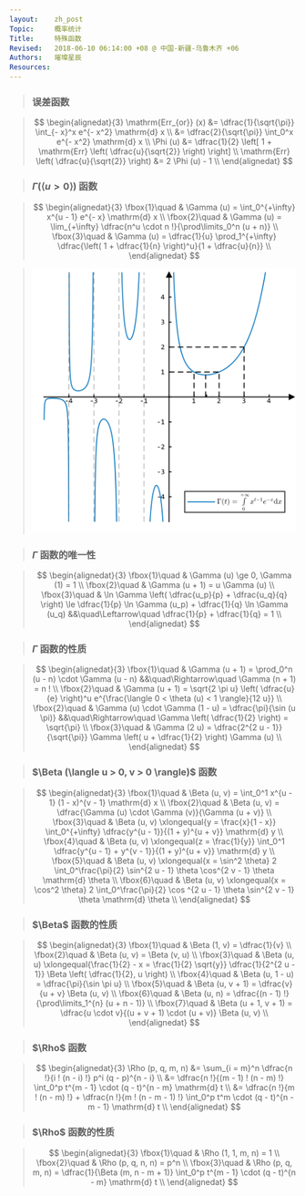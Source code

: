 ```yaml
---
layout:    zh_post
Topic:     概率统计
Title:     特殊函数
Revised:   2018-06-10 06:14:00 +08 @ 中国-新疆-乌鲁木齐 +06
Authors:   璀璨星辰
Resources:
---
```


> ### 误差函数

> $$
> \begin{alignedat}{3}
>                           \mathrm{Err_{or}} (x) &= \dfrac{1}{\sqrt{\pi}} \int_{- x}^x e^{- x^2} \mathrm{d} x \\
>                                                 &= \dfrac{2}{\sqrt{\pi}} \int_0^x e^{- x^2} \mathrm{d} x \\
>                                        \Phi (u) &= \dfrac{1}{2} \left[ 1 + \mathrm{Err} \left( \dfrac{u}{\sqrt{2}} \right) \right] \\
> \mathrm{Err} \left( \dfrac{u}{\sqrt{2}} \right) &= 2 \Phi (u) - 1 \\
> \end{alignedat}
> $$
>

> ### $\Gamma (\langle u > 0 \rangle)$ 函数

> $$
> \begin{alignedat}{3}
> \fbox{1}\quad & \Gamma (u) = \int_0^{+\infty} x^{u - 1} e^{- x} \mathrm{d} x \\
> \fbox{2}\quad & \Gamma (u) = \lim_{+\infty} \dfrac{n^u \cdot n !}{\prod\limits_0^n (u + n)} \\
> \fbox{3}\quad & \Gamma (u) = \dfrac{1}{u} \prod_1^{+\infty} \dfrac{\left( 1 + \dfrac{1}{n} \right)^u}{1 + \dfrac{u}{n}} \\
> \end{alignedat}
> $$
>

> ![max-width:360px;](figures/Gamma_Function.svg)

> ### $\Gamma$ 函数的唯一性

> $$
> \begin{alignedat}{3}
> \fbox{1}\quad & \Gamma (u) \ge 0, \Gamma (1) = 1 \\
> \fbox{2}\quad & \Gamma (u + 1) = u \Gamma (u) \\
> \fbox{3}\quad & \ln \Gamma \left( \dfrac{u_p}{p} + \dfrac{u_q}{q} \right) \le \dfrac{1}{p} \ln \Gamma (u_p) + \dfrac{1}{q} \ln \Gamma (u_q) &&\quad\Leftarrow\quad \dfrac{1}{p} + \dfrac{1}{q} = 1 \\
> \end{alignedat}
> $$
>

> ### $\Gamma$ 函数的性质

> $$
> \begin{alignedat}{3}
> \fbox{1}\quad & \Gamma (u + 1) = \prod_0^n (u - n) \cdot \Gamma (u - n)                                                           &&\quad\Rightarrow\quad \Gamma (n + 1) = n ! \\
> \fbox{2}\quad & \Gamma (u + 1) = \sqrt{2 \pi u} \left( \dfrac{u}{e} \right)^u e^{\frac{\langle 0 < \theta (u) < 1 \rangle}{12 u}} \\
> \fbox{2}\quad & \Gamma (u) \cdot \Gamma (1 - u) = \dfrac{\pi}{\sin (u \pi)}                                                       &&\quad\Rightarrow\quad \Gamma \left( \dfrac{1}{2} \right) = \sqrt{\pi} \\
> \fbox{3}\quad & \Gamma (2 u) = \dfrac{2^{2 u - 1}}{\sqrt{\pi}} \Gamma \left( u + \dfrac{1}{2} \right) \Gamma (u) \\
> \end{alignedat}
> $$
>

> ### $\Beta (\langle u > 0, v > 0 \rangle)$ 函数

> $$
> \begin{alignedat}{3}
> \fbox{1}\quad & \Beta (u, v) = \int_0^1 x^{u - 1} (1 - x)^{v - 1} \mathrm{d} x \\
> \fbox{2}\quad & \Beta (u, v) = \dfrac{\Gamma (u) \cdot \Gamma (v)}{\Gamma (u + v)} \\
> \fbox{3}\quad & \Beta (u, v) \xlongequal{y = \frac{x}{1 - x}} \int_0^{+\infty} \dfrac{y^{u - 1}}{(1 + y)^{u + v}} \mathrm{d} y \\
> \fbox{4}\quad & \Beta (u, v) \xlongequal{z = \frac{1}{y}} \int_0^1 \dfrac{y^{u - 1} + y^{v - 1}}{(1 + y)^{u + v}} \mathrm{d} y \\
> \fbox{5}\quad & \Beta (u, v) \xlongequal{x = \sin^2 \theta} 2 \int_0^\frac{\pi}{2} \sin^{2 u - 1} \theta \cos^{2 v - 1} \theta \mathrm{d} \theta \\
> \fbox{6}\quad & \Beta (u, v) \xlongequal{x = \cos^2 \theta} 2 \int_0^\frac{\pi}{2} \cos ^{2 u - 1} \theta \sin^{2 v - 1} \theta \mathrm{d} \theta \\
> \end{alignedat}
> $$
>

> ### $\Beta$ 函数的性质

> $$
> \begin{alignedat}{3}
> \fbox{1}\quad & \Beta (1, v) = \dfrac{1}{v} \\
> \fbox{2}\quad & \Beta (u, v) = \Beta (v, u) \\
> \fbox{3}\quad & \Beta (u, u) \xlongequal{\frac{1}{2} - x = \frac{1}{2} \sqrt{y}} \dfrac{1}{2^{2 u - 1}} \Beta \left( \dfrac{1}{2}, u \right) \\
> \fbox{4}\quad & \Beta (u, 1 - u) = \dfrac{\pi}{\sin \pi u}  \\
> \fbox{5}\quad & \Beta (u, v + 1) = \dfrac{v}{u + v} \Beta (u, v) \\
> \fbox{6}\quad & \Beta (u, n) = \dfrac{(n - 1) !}{\prod\limits_1^{n} (u + n - 1)} \\
> \fbox{7}\quad & \Beta (u + 1, v + 1) = \dfrac{u \cdot v}{(u + v + 1) \cdot (u + v)} \Beta (u, v) \\
> \end{alignedat}
> $$
>

> ### $\Rho$ 函数

> $$
> \begin{alignedat}{3}
> \Rho (p, q, m, n) &= \sum_{i = m}^n \dfrac{n !}{i ! (n - i) !} p^i (q - p)^{n - i} \\
>                   &= \dfrac{n !}{(m - 1) ! (n - m) !} \int_0^p t^{m - 1} \cdot (q - t)^{n - m} \mathrm{d} t \\
>                   &= \dfrac{n !}{m ! (n - m) !} + \dfrac{n !}{m ! (n - m - 1) !} \int_0^p t^m \cdot (q - t)^{n - m - 1} \mathrm{d} t \\
> \end{alignedat}
> $$
>

> ### $\Rho$ 函数的性质

> $$
> \begin{alignedat}{3}
> \fbox{1}\quad & \Rho (1, 1, m, n) = 1 \\
> \fbox{2}\quad & \Rho (p, q, n, n) = p^n \\
> \fbox{3}\quad & \Rho (p, q, m, n) = \dfrac{1}{\Beta (m, n - m + 1)} \int_0^p t^{m - 1} \cdot (q - t)^{n - m} \mathrm{d} t \\
> \end{alignedat}
> $$
>
